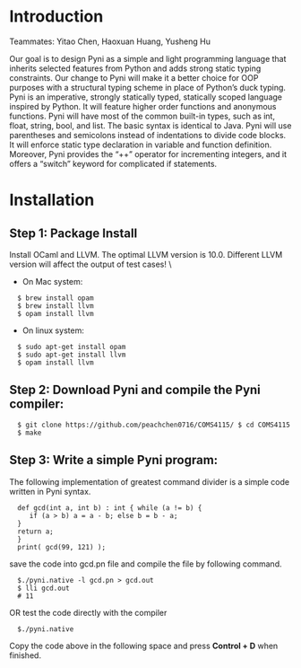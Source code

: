 # Introduction 
Teammates: Yitao Chen, Haoxuan Huang, Yusheng Hu

Our goal is to design Pyni as a simple and light programming language that inherits selected features from Python and adds strong static typing constraints. Our change to Pyni will make it a better choice for OOP purposes with a structural typing scheme in place of Python’s duck typing.
Pyni is an imperative, strongly statically typed, statically scoped language inspired by Python. It will feature higher order functions and anonymous functions. Pyni will have most of the common built-in types, such as int, float, string, bool, and list. The basic syntax is identical to Java. Pyni will use parentheses and semicolons instead of indentations to divide code blocks. It will enforce static type declaration in variable and function definition. Moreover, Pyni provides the “++” operator for incrementing integers, and it offers a “switch” keyword for complicated if statements. 

# Installation 
## Step 1: Package Install
Install OCaml and LLVM. The optimal LLVM version is 10.0. Different LLVM version will affect the output of test cases! \
* On Mac system: 
```
  $ brew install opam 
  $ brew install llvm 
  $ opam install llvm 
```
* On linux system: 
```
  $ sudo apt-get install opam 
  $ sudo apt-get install llvm 
  $ opam install llvm 
```

## Step 2: Download Pyni and compile the Pyni compiler:
```
  $ git clone https://github.com/peachchen0716/COMS4115/ $ cd COMS4115 
  $ make 
```

## Step 3: Write a simple Pyni program:

The following implementation of greatest command divider is a simple code written in Pyni syntax.
```
  def gcd(int a, int b) : int { while (a != b) { 
     if (a > b) a = a - b; else b = b - a; 
  } 
  return a; 
  } 
  print( gcd(99, 121) );
```

save the code into gcd.pn file and compile the file by following command. 
```
  $./pyni.native -l gcd.pn > gcd.out 
  $ lli gcd.out 
  # 11 
```
OR test the code directly with the compiler 
```
  $./pyni.native 
```
Copy the code above in the following space and press **Control + D** when finished. 
